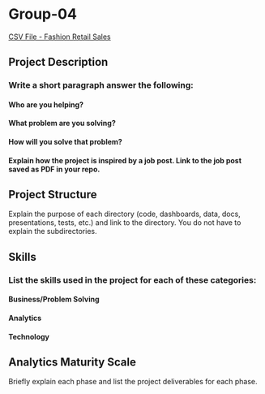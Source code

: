 # Group-04
[CSV File - Fashion Retail Sales](https://github.com/LMU-MSBA/Project-Fashion-Insight/blob/main/Fashion_Retail_Sales_Clean.csv)

## Project Description
### Write a short paragraph answer the following:
#### Who are you helping?
#### What problem are you solving?
#### How will you solve that problem?
#### Explain how the project is inspired by a job post. Link to the job post saved as PDF in your repo.

## Project Structure
Explain the purpose of each directory (code, dashboards, data, docs, presentations, tests, etc.) and link to the directory. You do not have to explain the subdirectories.

## Skills
### List the skills used in the project for each of these categories:
#### Business/Problem Solving
#### Analytics
#### Technology

## Analytics Maturity Scale
Briefly explain each phase and list the project deliverables for each phase.

